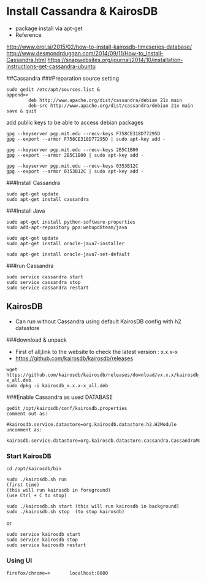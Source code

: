 # Install Cassandra & KairosDB
- package install via apt-get
- Reference 

http://www.erol.si/2015/02/how-to-install-kairosdb-timeseries-database/
http://www.desmondrduggan.com/2014/09/11/How-to_Install-Cassandra.html
https://snapwebsites.org/journal/2014/10/installation-instructions-get-cassandra-ubuntu


##Cassandra
###Preparation
source setting
```
sudo gedit /etc/apt/sources.list &
append>>
        deb http://www.apache.org/dist/cassandra/debian 21x main
        deb-src http://www.apache.org/dist/cassandra/debian 21x main
save & quit
```

add public keys to be able to access debian packages
```
gpg --keyserver pgp.mit.edu --recv-keys F758CE318D77295D
gpg --export --armor F758CE318D77295D | sudo apt-key add -
 
gpg --keyserver pgp.mit.edu --recv-keys 2B5C1B00
gpg --export --armor 2B5C1B00 | sudo apt-key add -
 
gpg --keyserver pgp.mit.edu --recv-keys 0353B12C
gpg --export --armor 0353B12C | sudo apt-key add -
```

###Install Cassandra
```
sudo apt-get update
sudo apt-get install cassandra
```

###Install Java
```
sudo apt-get install python-software-properties
sudo add-apt-repository ppa:webupd8team/java
```
```
sudo apt-get update
sudo apt-get install oracle-java7-installer
```
```
sudo apt-get install oracle-java7-set-default
```


###run Cassandra
```
sudo service cassandra start
sudo service cassandra stop
sudo service cassandra restart
```

## KairosDB
 - Can run without Cassandra using default KairosDB config with h2 datastore
 
###download & unpack
- First of all,link to the website to check the latest version : x.x.x-x
- https://github.com/kairosdb/kairosdb/releases
```
wget https://github.com/kairosdb/kairosdb/releases/download/vx.x.x/kairosdb_x.x.x-x_all.deb
sudo dpkg -i kairosdb_x.x.x-x_all.deb
```

###Enable Cassandra as used DATABASE
```
gedit /opt/kairosdb/conf/kairosdb.properties
comment out as:
                #kairosdb.service.datastore=org.kairosdb.datastore.h2.H2Module
uncomment as:
                kairosdb.service.datastore=org.kairosdb.datastore.cassandra.CassandraModule
```

### Start KairosDB
```
cd /opt/kairosdb/bin

sudo ./kairosdb.sh run 
(first time)
(this will run kairosdb in foreground)
(use Ctrl + C to stop)

sudo ./kairosdb.sh start (this will run kairosdb in background)
sudo ./kairosdb.sh stop  (to stop kairosdb)
```
or
```
sudo service kairosdb start
sudo service kairosdb stop
sudo service kairosdb restart
```

### Using UI
```
firefox/chrome=>       localhost:8080
```

